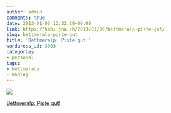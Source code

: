 ```yaml
---
author: admin
comments: true
date: 2013-01-06 12:32:18+00:00
link: https://habi.gna.ch/2013/01/06/bettmeralp-piste-gut/
slug: bettmeralp-piste-gut
title: 'Bettmeralp: Piste gut!'
wordpress_id: 3003
categories:
- personal
tags:
- bettmeralp
- moblog
---
```


[![](https://static.flickr.com/8354/8352591007_78518e2083_m.jpg)](https://www.flickr.com/photos/habi/8352591007/)   

[Bettmeralp: Piste gut!](https://www.flickr.com/photos/habi/8352591007/)